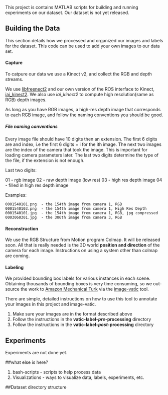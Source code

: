 This project is contains MATLAB scripts for building and running experiments on our dataset. 
Our dataset is not yet released.

## Building the Data

This section details how we processed and organized our images and labels for the dataset.
This code can be used to add your own images to our data set.


#### Capture

To catpure our data we use a Kinect v2, and collect the RGB and depth streams. 

We use [libfreenect2](https://github.com/OpenKinect/libfreenect2) and our own version of the ROS interface to Kinect, [iai_kinect2](https://github.com/pammirato/iai_kinect2). We also use *iai_kinect2* to compute high resolution(same as RGB) depth images. 


As long as you have RGB images, a high-res depth image that corresponds to each RGB image, and follow the naming conventions you should be good.

##### File naming conventions
Every image file should have 10 digits then an extension.
The first 6 digits are and index, i.e the first 6 digits = i for the ith image.
The next two images are the index of the camera that took the image. This is important for loading camera parameters later.
The last two digits determine the type of the file, if the extension is not enough.

Last two digits:

   01 - rgb image
   02 - raw depth image (low res)
   03 - high res depth image
   04 - filled in high res depth image



Examples:

    0001540101.png  - the 154th image from camera 1, RGB
    0001540103.png  - the 154th image from camera 1, High Res Depth
    0001540101.jpg  - the 154th image from camera 1, RGB, jpg compressed
    0003060301.jpg  - the 306th image from camera 3, RGB
 

#### Reconstruction
We use the RGB Structure from Motion program Colmap. It will be released soon. All that is really needed is the 3D world **position and direction** of the camera for each image. Instructions on using a system other than colmap are coming.





#### Labeling
We provided bounding box labels for various instances in each scene.
 Obtaining thousands of bounding boxes is very time consuming, so we out-source 
the work to [Amazon Mechanical Turk](https://www.mturk.com/mturk/welcome) via the 
[image-vatic](https://github.com/pammirato/image_vatic) tool. 


There are simple, detailed instructions on how to use this tool to annotate your images in this 
project and image-vatic. 

1. Make sure your images are in the format described above
1. Follow the instructions in the **vatic-label-_pre_-processing** directory
1. Follow the instructions in the **vatic-label-_post_-processing** directory






## Experiments
Experiments are not done yet.







##what else is here?

1. bash-scripts  - scripts to help process data
1. Visualizations  - ways to visualize data, labels, experiments, etc. 



##Dataset directory structure







 
